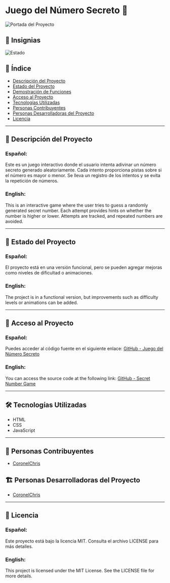 # Juego del Número Secreto 🎲

![Portada del Proyecto](ruta/a/tu/imagen.jpg)

## 📌 Insignias
![Estado](https://img.shields.io/badge/Estado-Activo-brightgreen)

## 📑 Índice
- [Descripción del Proyecto](#descripción-del-proyecto)
- [Estado del Proyecto](#estado-del-proyecto)
- [Demostración de Funciones](#demostración-de-funciones)
- [Acceso al Proyecto](#acceso-al-proyecto)
- [Tecnologías Utilizadas](#tecnologías-utilizadas)
- [Personas Contribuyentes](#personas-contribuyentes)
- [Personas Desarrolladoras del Proyecto](#personas-desarrolladoras-del-proyecto)
- [Licencia](#licencia)

---

## 🎯 Descripción del Proyecto

### Español:
Este es un juego interactivo donde el usuario intenta adivinar un número secreto generado aleatoriamente. Cada intento proporciona pistas sobre si el número es mayor o menor. Se lleva un registro de los intentos y se evita la repetición de números.

### English:
This is an interactive game where the user tries to guess a randomly generated secret number. Each attempt provides hints on whether the number is higher or lower. Attempts are tracked, and repeated numbers are avoided.

---

## 🚀 Estado del Proyecto

### Español:
El proyecto está en una versión funcional, pero se pueden agregar mejoras como niveles de dificultad o animaciones.

### English:
The project is in a functional version, but improvements such as difficulty levels or animations can be added.

---

## 🔗 Acceso al Proyecto

### Español:
Puedes acceder al código fuente en el siguiente enlace:
[GitHub - Juego del Número Secreto](https://github.com/CoronelChris/juego-numero-secreto)

### English:
You can access the source code at the following link:
[GitHub - Secret Number Game](https://github.com/CoronelChris/juego-numero-secreto)

---

## 🛠 Tecnologías Utilizadas

- HTML
- CSS
- JavaScript

---

## 👥 Personas Contribuyentes
- [CoronelChris](https://github.com/CoronelChris)

## 🏗 Personas Desarrolladoras del Proyecto
- [CoronelChris](https://github.com/CoronelChris)

---

## 📜 Licencia

### Español:
Este proyecto está bajo la licencia MIT. Consulta el archivo LICENSE para más detalles.

### English:
This project is licensed under the MIT License. See the LICENSE file for more details.

